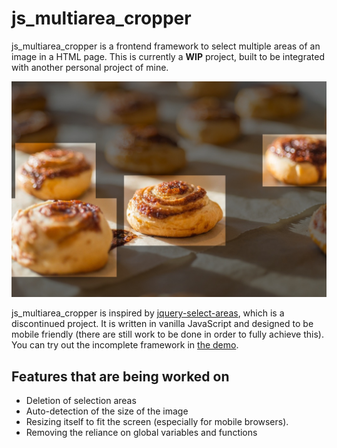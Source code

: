 # js_multiarea_cropper

js_multiarea_cropper is a frontend framework to select multiple areas of an image in a HTML page. This is currently a **WIP** project, built to be integrated with another personal project of mine.

![js_multiarea_cropper Preview](multiarea_cropper_preview.jpg)

js_multiarea_cropper is inspired by [jquery-select-areas](https://github.com/360Learning/jquery-select-areas), which is a discontinued project. It is written in vanilla JavaScript and designed to be mobile friendly (there are still work to be done in order to fully achieve this). You can try out the incomplete framework in [the demo](https://polygonalr.github.io/js_multiarea_cropper/demo/).

## Features that are being worked on
* Deletion of selection areas
* Auto-detection of the size of the image
* Resizing itself to fit the screen (especially for mobile browsers).
* Removing the reliance on global variables and functions